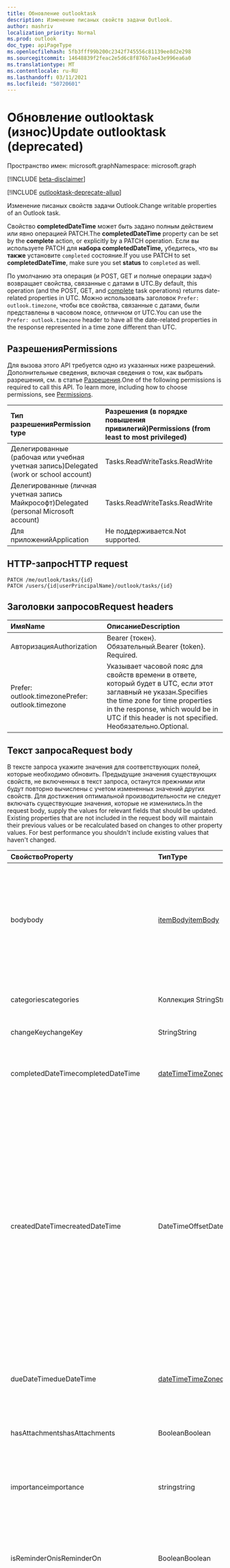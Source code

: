 ```yaml
---
title: Обновление outlooktask
description: Изменение писаных свойств задачи Outlook.
author: mashriv
localization_priority: Normal
ms.prod: outlook
doc_type: apiPageType
ms.openlocfilehash: 5fb3fff99b200c2342f745556c81139ee8d2e298
ms.sourcegitcommit: 14648839f2feac2e5d6c8f876b7ae43e996ea6a0
ms.translationtype: MT
ms.contentlocale: ru-RU
ms.lasthandoff: 03/11/2021
ms.locfileid: "50720601"
---
```

# <a name="update-outlooktask-deprecated"></a><span data-ttu-id="72bfb-103">Обновление outlooktask (износ)</span><span class="sxs-lookup"><span data-stu-id="72bfb-103">Update outlooktask (deprecated)</span></span>

<span data-ttu-id="72bfb-104">Пространство имен: microsoft.graph</span><span class="sxs-lookup"><span data-stu-id="72bfb-104">Namespace: microsoft.graph</span></span>

[!INCLUDE [beta-disclaimer](../../includes/beta-disclaimer.md)]

[!INCLUDE [outlooktask-deprecate-allup](../../includes/outlooktask-deprecate-allup.md)]


<span data-ttu-id="72bfb-105">Изменение писаных свойств задачи Outlook.</span><span class="sxs-lookup"><span data-stu-id="72bfb-105">Change writable properties of an Outlook task.</span></span>

<span data-ttu-id="72bfb-106">Свойство **completedDateTime** может быть  задано полным действием или явно операцией PATCH.</span><span class="sxs-lookup"><span data-stu-id="72bfb-106">The **completedDateTime** property can be set by the **complete** action, or explicitly by a PATCH operation.</span></span> <span data-ttu-id="72bfb-107">Если вы используете PATCH для **набора completedDateTime,** убедитесь, что вы **также** установите `completed` состояние.</span><span class="sxs-lookup"><span data-stu-id="72bfb-107">If you use PATCH to set **completedDateTime**, make sure you set **status** to `completed` as well.</span></span>

<span data-ttu-id="72bfb-108">По умолчанию эта операция (и POST, [](../api/outlooktask-complete.md) GET и полные операции задач) возвращает свойства, связанные с датами в UTC.</span><span class="sxs-lookup"><span data-stu-id="72bfb-108">By default, this operation (and the POST, GET, and [complete](../api/outlooktask-complete.md) task operations) returns date-related properties in UTC.</span></span> <span data-ttu-id="72bfb-109">Можно использовать заголовок `Prefer: outlook.timezone`, чтобы все свойства, связанные с датами, были представлены в часовом поясе, отличном от UTC.</span><span class="sxs-lookup"><span data-stu-id="72bfb-109">You can use the `Prefer: outlook.timezone` header to have all the date-related properties in the response represented in a time zone different than UTC.</span></span>

## <a name="permissions"></a><span data-ttu-id="72bfb-110">Разрешения</span><span class="sxs-lookup"><span data-stu-id="72bfb-110">Permissions</span></span>

<span data-ttu-id="72bfb-p103">Для вызова этого API требуется одно из указанных ниже разрешений. Дополнительные сведения, включая сведения о том, как выбрать разрешения, см. в статье [Разрешения](/graph/permissions-reference).</span><span class="sxs-lookup"><span data-stu-id="72bfb-p103">One of the following permissions is required to call this API. To learn more, including how to choose permissions, see [Permissions](/graph/permissions-reference).</span></span>

|<span data-ttu-id="72bfb-113">Тип разрешения</span><span class="sxs-lookup"><span data-stu-id="72bfb-113">Permission type</span></span>      | <span data-ttu-id="72bfb-114">Разрешения (в порядке повышения привилегий)</span><span class="sxs-lookup"><span data-stu-id="72bfb-114">Permissions (from least to most privileged)</span></span>              |
|:--------------------|:---------------------------------------------------------|
|<span data-ttu-id="72bfb-115">Делегированные (рабочая или учебная учетная запись)</span><span class="sxs-lookup"><span data-stu-id="72bfb-115">Delegated (work or school account)</span></span> | <span data-ttu-id="72bfb-116">Tasks.ReadWrite</span><span class="sxs-lookup"><span data-stu-id="72bfb-116">Tasks.ReadWrite</span></span>    |
|<span data-ttu-id="72bfb-117">Делегированные (личная учетная запись Майкрософт)</span><span class="sxs-lookup"><span data-stu-id="72bfb-117">Delegated (personal Microsoft account)</span></span> | <span data-ttu-id="72bfb-118">Tasks.ReadWrite</span><span class="sxs-lookup"><span data-stu-id="72bfb-118">Tasks.ReadWrite</span></span>    |
|<span data-ttu-id="72bfb-119">Для приложений</span><span class="sxs-lookup"><span data-stu-id="72bfb-119">Application</span></span> | <span data-ttu-id="72bfb-120">Не поддерживается.</span><span class="sxs-lookup"><span data-stu-id="72bfb-120">Not supported.</span></span> |

## <a name="http-request"></a><span data-ttu-id="72bfb-121">HTTP-запрос</span><span class="sxs-lookup"><span data-stu-id="72bfb-121">HTTP request</span></span>

<!-- { "blockType": "ignored" } -->

```http
PATCH /me/outlook/tasks/{id}
PATCH /users/{id|userPrincipalName}/outlook/tasks/{id}
```

## <a name="request-headers"></a><span data-ttu-id="72bfb-122">Заголовки запросов</span><span class="sxs-lookup"><span data-stu-id="72bfb-122">Request headers</span></span>

| <span data-ttu-id="72bfb-123">Имя</span><span class="sxs-lookup"><span data-stu-id="72bfb-123">Name</span></span>       | <span data-ttu-id="72bfb-124">Описание</span><span class="sxs-lookup"><span data-stu-id="72bfb-124">Description</span></span>|
|:-----------|:-----------|
| <span data-ttu-id="72bfb-125">Авторизация</span><span class="sxs-lookup"><span data-stu-id="72bfb-125">Authorization</span></span>  | <span data-ttu-id="72bfb-p104">Bearer {токен}. Обязательный.</span><span class="sxs-lookup"><span data-stu-id="72bfb-p104">Bearer {token}. Required.</span></span> |
| <span data-ttu-id="72bfb-128">Prefer: outlook.timezone</span><span class="sxs-lookup"><span data-stu-id="72bfb-128">Prefer: outlook.timezone</span></span> | <span data-ttu-id="72bfb-129">Указывает часовой пояс для свойств времени в ответе, который будет в UTC, если этот заглавный не указан.</span><span class="sxs-lookup"><span data-stu-id="72bfb-129">Specifies the time zone for time properties in the response, which would be in UTC if this header is not specified.</span></span> <span data-ttu-id="72bfb-130">Необязательно.</span><span class="sxs-lookup"><span data-stu-id="72bfb-130">Optional.</span></span>|

## <a name="request-body"></a><span data-ttu-id="72bfb-131">Текст запроса</span><span class="sxs-lookup"><span data-stu-id="72bfb-131">Request body</span></span>

<span data-ttu-id="72bfb-p106">В тексте запроса укажите значения для соответствующих полей, которые необходимо обновить. Предыдущие значения существующих свойств, не включенных в текст запроса, останутся прежними или будут повторно вычислены с учетом измененных значений других свойств. Для достижения оптимальной производительности не следует включать существующие значения, которые не изменились.</span><span class="sxs-lookup"><span data-stu-id="72bfb-p106">In the request body, supply the values for relevant fields that should be updated. Existing properties that are not included in the request body will maintain their previous values or be recalculated based on changes to other property values. For best performance you shouldn't include existing values that haven't changed.</span></span>

| <span data-ttu-id="72bfb-135">Свойство</span><span class="sxs-lookup"><span data-stu-id="72bfb-135">Property</span></span> | <span data-ttu-id="72bfb-136">Тип</span><span class="sxs-lookup"><span data-stu-id="72bfb-136">Type</span></span> | <span data-ttu-id="72bfb-137">Описание</span><span class="sxs-lookup"><span data-stu-id="72bfb-137">Description</span></span> |
|:---------------|:--------|:----------|
|<span data-ttu-id="72bfb-138">body</span><span class="sxs-lookup"><span data-stu-id="72bfb-138">body</span></span>|[<span data-ttu-id="72bfb-139">itemBody</span><span class="sxs-lookup"><span data-stu-id="72bfb-139">itemBody</span></span>](../resources/itembody.md)|<span data-ttu-id="72bfb-140">Текст задачи, который обычно содержит сведения о задаче.</span><span class="sxs-lookup"><span data-stu-id="72bfb-140">The task body that typically contains information about the task.</span></span> <span data-ttu-id="72bfb-141">Обратите внимание, что поддерживается только тип HTML.</span><span class="sxs-lookup"><span data-stu-id="72bfb-141">Note that only HTML type is supported.</span></span>|
|<span data-ttu-id="72bfb-142">categories</span><span class="sxs-lookup"><span data-stu-id="72bfb-142">categories</span></span>|<span data-ttu-id="72bfb-143">Коллекция String</span><span class="sxs-lookup"><span data-stu-id="72bfb-143">String collection</span></span>|<span data-ttu-id="72bfb-144">Категории, связанные с задачей.</span><span class="sxs-lookup"><span data-stu-id="72bfb-144">The categories associated with the task.</span></span>|
|<span data-ttu-id="72bfb-145">changeKey</span><span class="sxs-lookup"><span data-stu-id="72bfb-145">changeKey</span></span>|<span data-ttu-id="72bfb-146">String</span><span class="sxs-lookup"><span data-stu-id="72bfb-146">String</span></span>|<span data-ttu-id="72bfb-147">Версия задачи.</span><span class="sxs-lookup"><span data-stu-id="72bfb-147">The version of the task.</span></span>|
|<span data-ttu-id="72bfb-148">completedDateTime</span><span class="sxs-lookup"><span data-stu-id="72bfb-148">completedDateTime</span></span>|[<span data-ttu-id="72bfb-149">dateTimeTimeZone</span><span class="sxs-lookup"><span data-stu-id="72bfb-149">dateTimeTimeZone</span></span>](../resources/datetimetimezone.md)|<span data-ttu-id="72bfb-150">Дата в указанном часовом поясе, когда задача была завершена.</span><span class="sxs-lookup"><span data-stu-id="72bfb-150">The date in the specified time zone that the task was finished.</span></span>|
|<span data-ttu-id="72bfb-151">createdDateTime</span><span class="sxs-lookup"><span data-stu-id="72bfb-151">createdDateTime</span></span>|<span data-ttu-id="72bfb-152">DateTimeOffset</span><span class="sxs-lookup"><span data-stu-id="72bfb-152">DateTimeOffset</span></span>|<span data-ttu-id="72bfb-153">Дата и время создания задачи.</span><span class="sxs-lookup"><span data-stu-id="72bfb-153">The date and time when the task was created.</span></span> <span data-ttu-id="72bfb-154">По умолчанию используется формат UTC.</span><span class="sxs-lookup"><span data-stu-id="72bfb-154">By default, it is in UTC.</span></span> <span data-ttu-id="72bfb-155">Можно указать пользовательский часовой пояс в заголовке запроса.</span><span class="sxs-lookup"><span data-stu-id="72bfb-155">You can provide a custom time zone in the request header.</span></span> <span data-ttu-id="72bfb-156">Значение свойства представлено в формате ISO 8601.</span><span class="sxs-lookup"><span data-stu-id="72bfb-156">The property value uses ISO 8601 format.</span></span> <span data-ttu-id="72bfb-157">Например, значение полуночи 1 января 2014 г. в формате UTC: `2014-01-01T00:00:00Z`.</span><span class="sxs-lookup"><span data-stu-id="72bfb-157">For example, midnight UTC on Jan 1, 2014 is `2014-01-01T00:00:00Z`.</span></span>|
|<span data-ttu-id="72bfb-158">dueDateTime</span><span class="sxs-lookup"><span data-stu-id="72bfb-158">dueDateTime</span></span>|[<span data-ttu-id="72bfb-159">dateTimeTimeZone</span><span class="sxs-lookup"><span data-stu-id="72bfb-159">dateTimeTimeZone</span></span>](../resources/datetimetimezone.md)|<span data-ttu-id="72bfb-160">Дата в указанном часовом поясе, когда задача должна быть завершена.</span><span class="sxs-lookup"><span data-stu-id="72bfb-160">The date in the specified time zone that the task is to be finished.</span></span>|
|<span data-ttu-id="72bfb-161">hasAttachments</span><span class="sxs-lookup"><span data-stu-id="72bfb-161">hasAttachments</span></span>|<span data-ttu-id="72bfb-162">Boolean</span><span class="sxs-lookup"><span data-stu-id="72bfb-162">Boolean</span></span>|<span data-ttu-id="72bfb-163">Присвоено значение true, если у задачи есть вложения.</span><span class="sxs-lookup"><span data-stu-id="72bfb-163">Set to true if the task has attachments.</span></span>|
|<span data-ttu-id="72bfb-164">importance</span><span class="sxs-lookup"><span data-stu-id="72bfb-164">importance</span></span>|<span data-ttu-id="72bfb-165">string</span><span class="sxs-lookup"><span data-stu-id="72bfb-165">string</span></span>|<span data-ttu-id="72bfb-166">Важность события.</span><span class="sxs-lookup"><span data-stu-id="72bfb-166">The importance of the event.</span></span> <span data-ttu-id="72bfb-167">Возможные значения: `low`, `normal`, `high`.</span><span class="sxs-lookup"><span data-stu-id="72bfb-167">Possible values are: `low`, `normal`, `high`.</span></span>|
|<span data-ttu-id="72bfb-168">isReminderOn</span><span class="sxs-lookup"><span data-stu-id="72bfb-168">isReminderOn</span></span>|<span data-ttu-id="72bfb-169">Boolean</span><span class="sxs-lookup"><span data-stu-id="72bfb-169">Boolean</span></span>|<span data-ttu-id="72bfb-170">Присвоено значение true, если установлено напоминание пользователю о задаче.</span><span class="sxs-lookup"><span data-stu-id="72bfb-170">Set to true if an alert is set to remind the user of the task.</span></span>|
|<span data-ttu-id="72bfb-171">lastModifiedDateTime</span><span class="sxs-lookup"><span data-stu-id="72bfb-171">lastModifiedDateTime</span></span>|<span data-ttu-id="72bfb-172">DateTimeOffset</span><span class="sxs-lookup"><span data-stu-id="72bfb-172">DateTimeOffset</span></span>|<span data-ttu-id="72bfb-173">Дата и время последнего изменения задачи.</span><span class="sxs-lookup"><span data-stu-id="72bfb-173">The date and time when the task was last modified.</span></span> <span data-ttu-id="72bfb-174">По умолчанию используется формат UTC.</span><span class="sxs-lookup"><span data-stu-id="72bfb-174">By default, it is in UTC.</span></span> <span data-ttu-id="72bfb-175">Можно указать пользовательский часовой пояс в заголовке запроса.</span><span class="sxs-lookup"><span data-stu-id="72bfb-175">You can provide a custom time zone in the request header.</span></span> <span data-ttu-id="72bfb-176">Значение свойства представлено в формате ISO 8601 (всегда используется формат UTC).</span><span class="sxs-lookup"><span data-stu-id="72bfb-176">The property value uses ISO 8601 format and is always in UTC time.</span></span> <span data-ttu-id="72bfb-177">Например, значение полуночи 1 января 2014 г. в формате UTC: `2014-01-01T00:00:00Z`.</span><span class="sxs-lookup"><span data-stu-id="72bfb-177">For example, midnight UTC on Jan 1, 2014 is `2014-01-01T00:00:00Z`.</span></span>|
|<span data-ttu-id="72bfb-178">owner</span><span class="sxs-lookup"><span data-stu-id="72bfb-178">owner</span></span>|<span data-ttu-id="72bfb-179">String</span><span class="sxs-lookup"><span data-stu-id="72bfb-179">String</span></span>|<span data-ttu-id="72bfb-180">Имя пользователя, создавшего задачу.</span><span class="sxs-lookup"><span data-stu-id="72bfb-180">The name of the person who created the task.</span></span>|
|<span data-ttu-id="72bfb-181">parentFolderId</span><span class="sxs-lookup"><span data-stu-id="72bfb-181">parentFolderId</span></span>|<span data-ttu-id="72bfb-182">String</span><span class="sxs-lookup"><span data-stu-id="72bfb-182">String</span></span>|<span data-ttu-id="72bfb-183">Уникальный идентификатор родительской папки задачи.</span><span class="sxs-lookup"><span data-stu-id="72bfb-183">The unique identifier for the task's parent folder.</span></span>|
|<span data-ttu-id="72bfb-184">recurrence</span><span class="sxs-lookup"><span data-stu-id="72bfb-184">recurrence</span></span>|[<span data-ttu-id="72bfb-185">patternedRecurrence</span><span class="sxs-lookup"><span data-stu-id="72bfb-185">patternedRecurrence</span></span>](../resources/patternedrecurrence.md)|<span data-ttu-id="72bfb-186">Расписание повторения задачи.</span><span class="sxs-lookup"><span data-stu-id="72bfb-186">The recurrence pattern for the task.</span></span>|
|<span data-ttu-id="72bfb-187">reminderDateTime</span><span class="sxs-lookup"><span data-stu-id="72bfb-187">reminderDateTime</span></span>|[<span data-ttu-id="72bfb-188">dateTimeTimeZone</span><span class="sxs-lookup"><span data-stu-id="72bfb-188">dateTimeTimeZone</span></span>](../resources/datetimetimezone.md)|<span data-ttu-id="72bfb-189">Дата и время появления напоминания о задаче.</span><span class="sxs-lookup"><span data-stu-id="72bfb-189">The date and time for a reminder alert of the task to occur.</span></span>|
|<span data-ttu-id="72bfb-190">sensitivity</span><span class="sxs-lookup"><span data-stu-id="72bfb-190">sensitivity</span></span>|<span data-ttu-id="72bfb-191">string</span><span class="sxs-lookup"><span data-stu-id="72bfb-191">string</span></span>|<span data-ttu-id="72bfb-192">Указывает уровень конфиденциальности для задачи.</span><span class="sxs-lookup"><span data-stu-id="72bfb-192">Indicates the level of privacy for the task.</span></span> <span data-ttu-id="72bfb-193">Возможные значения: `normal`, `personal`, `private`, `confidential`.</span><span class="sxs-lookup"><span data-stu-id="72bfb-193">Possible values are: `normal`, `personal`, `private`, `confidential`.</span></span>|
|<span data-ttu-id="72bfb-194">startDateTime</span><span class="sxs-lookup"><span data-stu-id="72bfb-194">startDateTime</span></span>|[<span data-ttu-id="72bfb-195">dateTimeTimeZone</span><span class="sxs-lookup"><span data-stu-id="72bfb-195">dateTimeTimeZone</span></span>](../resources/datetimetimezone.md)|<span data-ttu-id="72bfb-196">Дата в указанном часовом поясе, когда задача должна быть начата.</span><span class="sxs-lookup"><span data-stu-id="72bfb-196">The date in the specified time zone when the task is to begin.</span></span>|
|<span data-ttu-id="72bfb-197">status</span><span class="sxs-lookup"><span data-stu-id="72bfb-197">status</span></span>|<span data-ttu-id="72bfb-198">string</span><span class="sxs-lookup"><span data-stu-id="72bfb-198">string</span></span>|<span data-ttu-id="72bfb-199">Указывает состояние или ход выполнения задачи.</span><span class="sxs-lookup"><span data-stu-id="72bfb-199">Indicates the state or progress of the task.</span></span> <span data-ttu-id="72bfb-200">Возможные значения: `notStarted`, `inProgress`, `completed`, `waitingOnOthers`, `deferred`.</span><span class="sxs-lookup"><span data-stu-id="72bfb-200">Possible values are: `notStarted`, `inProgress`, `completed`, `waitingOnOthers`, `deferred`.</span></span>|
|<span data-ttu-id="72bfb-201">subject</span><span class="sxs-lookup"><span data-stu-id="72bfb-201">subject</span></span>|<span data-ttu-id="72bfb-202">String</span><span class="sxs-lookup"><span data-stu-id="72bfb-202">String</span></span>|<span data-ttu-id="72bfb-203">Краткое описание или название задачи.</span><span class="sxs-lookup"><span data-stu-id="72bfb-203">A brief description or title of the task.</span></span>|

## <a name="response"></a><span data-ttu-id="72bfb-204">Отклик</span><span class="sxs-lookup"><span data-stu-id="72bfb-204">Response</span></span>

<span data-ttu-id="72bfb-205">В случае успешной работы этот метод возвращает код отклика и обновленный `200 OK` [объект OutlookTask](../resources/outlooktask.md) в тексте ответа.</span><span class="sxs-lookup"><span data-stu-id="72bfb-205">If successful, this method returns a `200 OK` response code and updated [outlookTask](../resources/outlooktask.md) object in the response body.</span></span>

## <a name="example"></a><span data-ttu-id="72bfb-206">Пример</span><span class="sxs-lookup"><span data-stu-id="72bfb-206">Example</span></span>

### <a name="request"></a><span data-ttu-id="72bfb-207">Запрос</span><span class="sxs-lookup"><span data-stu-id="72bfb-207">Request</span></span>

<span data-ttu-id="72bfb-208">В следующем примере изменяется свойство **dueDateTime** и используется загон для указания свойств, связанных с датой, в ответе в восточном стандартном времени `Prefer: outlook.timezone` (EST).</span><span class="sxs-lookup"><span data-stu-id="72bfb-208">The following example modifies the **dueDateTime** property and uses the `Prefer: outlook.timezone` header to specify expressing the date-related properties in the response in Eastern Standard Time (EST).</span></span>

# <a name="http"></a>[<span data-ttu-id="72bfb-209">HTTP</span><span class="sxs-lookup"><span data-stu-id="72bfb-209">HTTP</span></span>](#tab/http)
<!-- {
  "blockType": "request",
  "name": "update_outlooktask"
}-->

```http
PATCH https://graph.microsoft.com/beta/me/outlook/tasks/AAMkADA1MTHgwAAA=
Prefer: outlook.timezone="Eastern Standard Time"
Content-type: application/json
Content-length: 76

{
  "dueDateTime":  {
      "dateTime": "2016-05-06T16:00:00",
      "timeZone": "Eastern Standard Time"
  }
}
```
# <a name="c"></a>[<span data-ttu-id="72bfb-210">C#</span><span class="sxs-lookup"><span data-stu-id="72bfb-210">C#</span></span>](#tab/csharp)
[!INCLUDE [sample-code](../includes/snippets/csharp/update-outlooktask-csharp-snippets.md)]
[!INCLUDE [sdk-documentation](../includes/snippets/snippets-sdk-documentation-link.md)]

# <a name="javascript"></a>[<span data-ttu-id="72bfb-211">JavaScript</span><span class="sxs-lookup"><span data-stu-id="72bfb-211">JavaScript</span></span>](#tab/javascript)
[!INCLUDE [sample-code](../includes/snippets/javascript/update-outlooktask-javascript-snippets.md)]
[!INCLUDE [sdk-documentation](../includes/snippets/snippets-sdk-documentation-link.md)]

# <a name="objective-c"></a>[<span data-ttu-id="72bfb-212">Objective-C</span><span class="sxs-lookup"><span data-stu-id="72bfb-212">Objective-C</span></span>](#tab/objc)
[!INCLUDE [sample-code](../includes/snippets/objc/update-outlooktask-objc-snippets.md)]
[!INCLUDE [sdk-documentation](../includes/snippets/snippets-sdk-documentation-link.md)]

# <a name="java"></a>[<span data-ttu-id="72bfb-213">Java</span><span class="sxs-lookup"><span data-stu-id="72bfb-213">Java</span></span>](#tab/java)
[!INCLUDE [sample-code](../includes/snippets/java/update-outlooktask-java-snippets.md)]
[!INCLUDE [sdk-documentation](../includes/snippets/snippets-sdk-documentation-link.md)]

---


### <a name="response"></a><span data-ttu-id="72bfb-214">Отклик</span><span class="sxs-lookup"><span data-stu-id="72bfb-214">Response</span></span>

<span data-ttu-id="72bfb-p113">Ниже приведен пример отклика. Примечание. Объект отклика, показанный здесь, может быть усечен для краткости. При фактическом вызове будут возвращены все свойства.</span><span class="sxs-lookup"><span data-stu-id="72bfb-p113">Here is an example of the response. Note: The response object shown here may be truncated for brevity. All of the properties will be returned from an actual call.</span></span>
<!-- {
  "blockType": "response",
  "truncated": true,
  "@odata.type": "microsoft.graph.outlookTask"
} -->

```http
HTTP/1.1 200 OK
Content-type: application/json
Content-length: 376

{
    "id": "AAMkADA1MTHgwAAA=",
    "createdDateTime": "2016-04-22T18:19:18.9526004-04:00",
    "lastModifiedDateTime": "2016-04-22T18:38:20.5541528-04:00",
    "changeKey": "1/KC9Vmu40G3DwB6Lgs7MAAAIW9XXg==",
    "categories": [
    ],
    "assignedTo": null,
    "body": {
        "contentType": "text",
        "content": ""
    },
    "completedDateTime": null,
    "dueDateTime": {
        "dateTime": "2016-05-06T00:00:00.0000000",
        "timeZone": "Eastern Standard Time"
    },
    "hasAttachments":false,
    "importance": "normal",
    "isReminderOn": false,
    "owner": "Administrator",
    "parentFolderId": "AQMkADA1MTIBEgAAAA==",
    "recurrence": null,
    "reminderDateTime": null,
    "sensitivity": "normal",
    "startDateTime": {
        "dateTime": "2016-05-03T00:00:00.0000000",
        "timeZone": "Eastern Standard Time"
    },
    "status": "notStarted",
    "subject": "Shop for children's weekend"

}
```

<!-- uuid: 8fcb5dbc-d5aa-4681-8e31-b001d5168d79
2015-10-25 14:57:30 UTC -->
<!--
{
  "type": "#page.annotation",
  "description": "Update outlooktask",
  "keywords": "",
  "section": "documentation",
  "tocPath": "",
  "suppressions": [
  ]
}
-->


